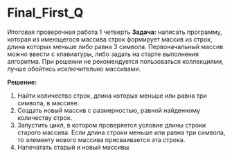 # Final_First_Q
 Итоговая проверочная работа 1 четверть
**Задача:** написать программу, которая из имеющегося массива строк формирует массив из строк, длина которых меньше либо равна 3 символа. Первоначальный массив можно ввести с клавиатуры, либо задать на старте выполнения алгоритма. При решении не рекомендуется пользоваться коллекциями, лучше обойтись исключительно массивами.

**Решение:**

1. Найти количество строк, длина которых меньше или равна три символа, в массиве. 
2. Создать новый массив с размерностью, равной найденному количеству строк.
3. Запустить цикл, в котором проверяется условие длины строки старого массива. Если длина строки меньше или равна три символа, то элементу нового массива присваивается эта строка.
4. Напечатать старый и новый массивы.